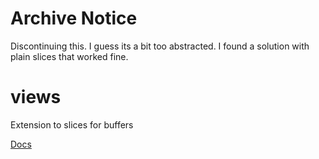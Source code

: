 # Archive Notice

Discontinuing this. I guess its a bit too abstracted. I found a solution with plain slices that worked fine.

# views

Extension to slices for buffers

[Docs](https://docs.rs/views)